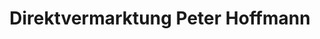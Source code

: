 ---
title: "Direktvermarktung Peter Hoffmann"
url: /konradsreuth/direktvermarktung-peter-hoffmann/
shop: Metzgerei
---